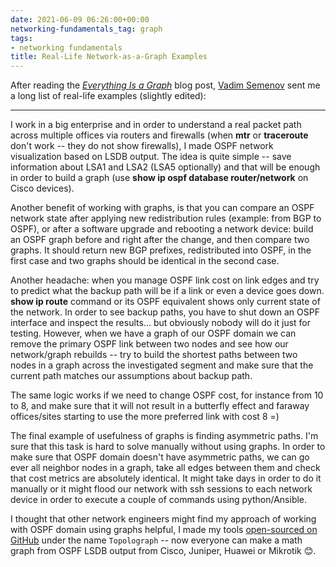 ```yaml
---
date: 2021-06-09 06:26:00+00:00
networking-fundamentals_tag: graph
tags:
- networking fundamentals
title: Real-Life Network-as-a-Graph Examples
---
```

After reading the *[Everything Is a Graph](/2021/04/everything-is-a-graph/)* blog post,  [Vadim Semenov](https://www.linkedin.com/in/vadim-semenov-1b538130/) sent me a long list of real-life examples (slightly edited):

---

I work in a big enterprise and in order to understand a real packet path across multiple offices via routers and firewalls (when **mtr** or **traceroute** don't work -- they do not show firewalls), I made OSPF network visualization based on LSDB output. The idea is quite simple -- save information about LSA1 and LSA2 (LSA5 optionally) and that will be enough in order to build a graph (use **show ip ospf database router/network** on Cisco devices).
<!--more-->
Another benefit of working with graphs, is that you can compare an OSPF network state after applying new redistribution rules (example: from BGP to OSPF), or after a software upgrade and rebooting a network device: build an OSPF graph before and right after the change, and then compare two graphs. It should return new BGP prefixes, redistributed into OSPF, in the first case and two graphs should be identical in the second case.

Another headache: when you manage OSPF link cost on link edges and try to predict what the backup path will be if a link or even a device goes down. **show ip route** command or its OSPF equivalent shows only current state of the network. In order to see backup paths, you have to shut down an OSPF interface and inspect the results... but obviously nobody will do it just for testing. However, when we have a graph of our OSPF domain we can remove the primary OSPF link between two nodes and see how our network/graph rebuilds -- try to build the shortest paths between two nodes in a graph across the investigated segment and make sure that the current path matches our assumptions about backup path.

The same logic works if we need to change OSPF cost, for instance from 10 to 8, and make sure that it will not result in a butterfly effect and faraway offices/sites starting to use the more preferred link with cost 8 =)

The final example of usefulness of graphs is finding asymmetric paths. I'm sure that this task is hard to solve manually without using graphs. In order to make sure that OSPF domain doesn't have asymmetric paths, we can go ever all neighbor nodes in a graph, take all edges between them and check that cost metrics are absolutely identical. It might take days in order to do it manually or it might flood our network with ssh sessions to each network device in order to execute a couple of commands using python/Ansible.

I thought that other network engineers might find my approach of working with OSPF domain using graphs helpful, I made my tools [open-sourced on GitHub](https://github.com/Vadims06/topolograph) under the name `Topolograph` -- now everyone can make a math graph from OSPF LSDB output from Cisco, Juniper, Huawei or Mikrotik 😊.
